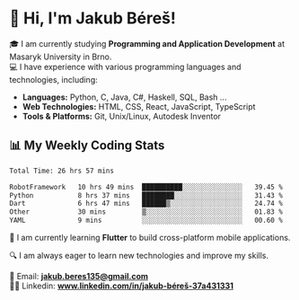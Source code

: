 # 👋 Hi, I'm Jakub Béreš!

🎓 I am currently studying **Programming and Application Development** at Masaryk University in Brno.  
💻 I have experience with various programming languages and technologies, including:  
   - **Languages:** Python, C, Java, C#, Haskell, SQL, Bash ...  
   - **Web Technologies:** HTML, CSS, React, JavaScript, TypeScript  
   - **Tools & Platforms:** Git, Unix/Linux, Autodesk Inventor

## 📊 My Weekly Coding Stats
<!--START_SECTION:waka-->

```txt
Total Time: 26 hrs 57 mins

RobotFramework   10 hrs 49 mins  ██████████░░░░░░░░░░░░░░░   39.45 %
Python           8 hrs 37 mins   ████████░░░░░░░░░░░░░░░░░   31.43 %
Dart             6 hrs 47 mins   ██████▒░░░░░░░░░░░░░░░░░░   24.74 %
Other            30 mins         ▒░░░░░░░░░░░░░░░░░░░░░░░░   01.83 %
YAML             9 mins          ░░░░░░░░░░░░░░░░░░░░░░░░░   00.60 %
```

<!--END_SECTION:waka-->

🚀 I am currently learning **Flutter** to build cross-platform mobile applications.  

🔍 I am always eager to learn new technologies and improve my skills.  

📩 Email:        **jakub.beres135@gmail.com**  
🧑‍💻 Linkedin:     **www.linkedin.com/in/jakub-béreš-37a431331**



